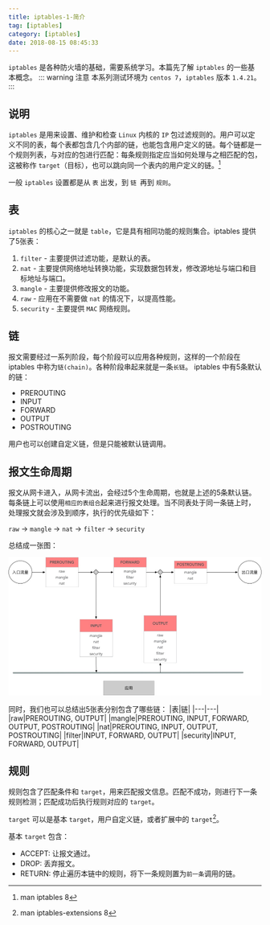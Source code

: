 ```yaml
---
title: iptables-1-简介
tag: [iptables]
category: [iptables]
date: 2018-08-15 08:45:33
---
```


`iptables` 是各种防火墙的基础，需要系统学习。本篇先了解 `iptables` 的一些基本概念。
::: warning 注意
本系列测试环境为 `centos 7`，`iptables` 版本 `1.4.21`。
:::
<!-- more -->

## 说明
`iptables` 是用来设置、维护和检查 `Linux` 内核的 `IP` 包过滤规则的。用户可以定义不同的表，每个表都包含几个内部的链，也能包含用户定义的链。每个链都是一个规则列表，与对应的包进行匹配：每条规则指定应当如何处理与之相匹配的包，这被称作 `target`（目标），也可以跳向同一个表内的用户定义的链。[^1]
[^1]: man iptables 8

一般 `iptables` 设置都是从 `表` 出发，到 `链 `再到 `规则`。

## 表
`iptables` 的核心之一就是 `table`，它是具有相同功能的规则集合。iptables 提供了5张表：
1. `filter` - 主要提供过滤功能，是默认的表。
2. `nat` - 主要提供网络地址转换功能，实现数据包转发，修改源地址与端口和目标地址与端口。
3. `mangle` - 主要提供修改报文的功能。
4. `raw` - 应用在不需要做 `nat` 的情况下，以提高性能。
5. `security` - 主要提供 `MAC` 网络规则。

## 链
报文需要经过一系列阶段，每个阶段可以应用各种规则，这样的一个阶段在 iptables 中称为`链(chain)`。各种阶段串起来就是一条`长链`。 iptables 中有5条默认的链：
- PREROUTING
- INPUT
- FORWARD
- OUTPUT
- POSTROUTING

用户也可以创建自定义链，但是只能被默认链调用。

## 报文生命周期
报文从网卡进入，从网卡流出，会经过5个生命周期，也就是上述的5条默认链。每条链上可以使用`相应的表组合`起来进行报文处理。当不同表处于同一条链上时，处理报文就会涉及到顺序，执行的优先级如下：

`raw` -> `mangle` -> `nat` -> `filter` -> `security`

总结成一张图：

![报文生命周期](/iptables/lifecycle.jpg)

同时，我们也可以总结出5张表分别包含了哪些链：
|表|链|
|---|---|
|raw|PREROUTING, OUTPUT|
|mangle|PREROUTING, INPUT, FORWARD, OUTPUT, POSTROUTING|
|nat|PREROUTING, INPUT, OUTPUT, POSTROUTING|
|filter|INPUT, FORWARD, OUTPUT|
|security|INPUT, FORWARD, OUTPUT|

## 规则
规则包含了匹配条件和 `target`，用来匹配报文信息。匹配不成功，则进行下一条规则检测；匹配成功后执行规则对应的 `target`。

`target` 可以是基本 `target`，用户自定义链，或者扩展中的 `target`[^2]。

基本 `target` 包含：
- ACCEPT: 让报文通过。
- DROP: 丢弃报文。
- RETURN: 停止遍历本链中的规则，将下一条规则置为`前一条`调用的链。

[^2]: man iptables-extensions 8

